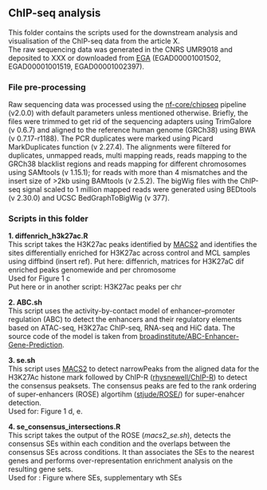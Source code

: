 ## ChIP-seq analysis 
This folder contains the scripts used for the downstream analysis and visualisation of the ChIP-seq data from the article X. \
The raw sequencing data was generated in the CNRS UMR9018 and deposited to XXX or downloaded from [EGA](https://ega-archive.org/) (EGAD00001001502, EGAD00001001519, EGAD00001002397).

### File pre-processing
Raw sequencing data was processed using the [nf-core/chipseq](https://nf-co.re/chipseq/2.0.0) pipeline (v2.0.0) with default parameters unless mentioned otherwise. 
Briefly, the files were trimmed to get rid of the sequencing adapters using TrimGalore (v 0.6.7) and aligned to the reference human genome (GRCh38) using BWA (v 0.7.17-r1188).
The PCR duplicates were marked using Picard MarkDuplicates function (v 2.27.4). The alignments were filtered for duplicates, unmapped reads, multi mapping reads, reads mapping 
to the GRCh38 blacklist regions and reads mapping for different chromosomes using SAMtools (v 1.15.1); for reads with more than 4 mismatches and the insert size of >2kb using 
BAMtools (v 2.5.2). The bigWig files with the ChIP-seq signal scaled to 1 million mapped reads were generated using BEDtools (v 2.30.0) and UCSC BedGraphToBigWig (v 377).

### Scripts in this folder

**1. diffenrich_h3k27ac.R** \
This script takes the H3K27ac peaks identified by [MACS2](https://pypi.org/project/MACS2/) and identifies the sites differentially enriched for H3K27ac across control and MCL samples using diffbind (insert ref). 
Put here:
diffenrich, matrices for H3K27aC dif enriched peaks genomewide and per chromosome \
Used for Figure 1 c \
Put here or in another script: H3K27ac peaks per chr 

**2. ABC.sh** \
This script uses the activity-by-contact model of enhancer–promoter regulation (ABC) to detect the enhancers and their regulatory elements based on ATAC-seq, H3K27ac ChIP-seq, RNA-seq and HiC data. The source code of the model is taken from [broadinstitute/ABC-Enhancer-Gene-Prediction](https://github.com/broadinstitute/ABC-Enhancer-Gene-Prediction/tree/master). 

**3. se.sh** \
This script uses [MACS2](https://pypi.org/project/MACS2/) to detect narrowPeaks from the aligned data for the H3K27Ac histone mark followed by ChIP-R ([rhysnewell/ChIP-R](https://github.com/rhysnewell/ChIP-R)) to detect the consensus peaksets.
The consensus peaks are fed to the rank ordering of super-enhancers (ROSE) algortihm ([stjude/ROSE/](https://github.com/stjude/ROSE/tree/master)) for super-enahcer detection. \
Used for: Figure 1 d, e. 

**4. se_consensus_intersections.R** \
This script takes the output of the ROSE (*macs2_se.sh*), detects the consensus SEs within each condition and the overlaps between the consensus SEs across conditions. It than associates the SEs to the nearest genes and performs over-representation enrichment analysis on the resulting gene sets. \
Used for : Figure where SEs, supplementary wth SEs



